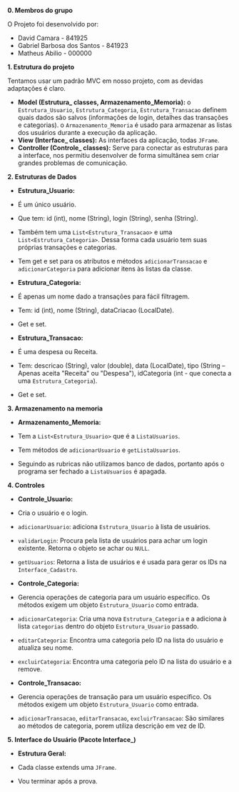 **0. Membros do grupo**

O Projeto foi desenvolvido por:

- David Camara - 841925
- Gabriel Barbosa dos Santos - 841923
- Matheus Abilio - 000000

**1. Estrutura do projeto**

Tentamos usar um padrão MVC em nosso projeto, com as devidas adaptações é claro.

-	**Model (Estrutura\_ classes, Armazenamento\_Memoria):**
	o	`Estrutura_Usuario`, `Estrutura_Categoria`, `Estrutura_Transacao` definem quais dados são salvos (informações de login, detalhes das transações e categorias).
	o	`Armazenamento_Memoria` é usado para armazenar as listas dos usuários durante a execução da aplicação.
-	**View (Interface\_ classes):** As interfaces da aplicação, todas `JFrame`.
-	**Controller (Controle\_ classes):** Serve para conectar as estruturas para a interface, nos permitiu desenvolver de forma simultânea sem criar grandes problemas de comunicação.

**2. Estruturas de Dados**

-	**Estrutura_Usuario:**

-	É um único usuário.
-	Que tem: id (int), nome (String), login (String), senha (String).
-	Também tem uma `List<Estrutura_Transacao>` e uma `List<Estrutura_Categoria>`. Dessa forma cada usuário tem suas próprias transações e categorias.
-	Tem get e set para os atributos e métodos `adicionarTransacao` e `adicionarCategoria` para adicionar itens às listas da classe.
 
-	**Estrutura_Categoria:**

-	É apenas um nome dado a transações para fácil filtragem.
-	Tem: id (int), nome (String), dataCriacao (LocalDate).
-	Get e set.
 
-	**Estrutura_Transacao:**

-	É uma despesa ou Receita.
-	Tem: descricao (String), valor (double), data (LocalDate), tipo (String – Apenas aceita "Receita" ou "Despesa"), idCategoria (int - que conecta a uma `Estrutura_Categoria`).
-	Get e set.

**3. Armazenamento na memoria**

-	**Armazenamento_Memoria:**

-	Tem a `List<Estrutura_Usuario>` que é a `ListaUsuarios`.
-	Tem métodos de `adicionarUsuario` e `getListaUsuarios`.
-	Seguindo as rubricas não utilizamos banco de dados, portanto após o programa ser fechado a `ListaUsuarios` é apagada.

**4. Controles**

-	**Controle_Usuario:**

-	Cria o usuário e o login.
-	`adicionarUsuario`: adiciona `Estrutura_Usuario` à lista de usuários.
-	`validarLogin`: Procura pela lista de usuários para achar um login existente. Retorna o objeto se achar ou `NULL`.
-	`getUsuarios`: Retorna a lista de usuários e é usada para gerar os IDs na `Interface_Cadastro`.
-	**Controle_Categoria:**

-	Gerencia operações de categoria para um usuário específico. Os métodos exigem um objeto `Estrutura_Usuario` como entrada.
-	`adicionarCategoria`: Cria uma nova `Estrutura_Categoria` e a adiciona à lista `categorias` dentro do objeto `Estrutura_Usuario` passado.
-	`editarCategoria`: Encontra uma categoria pelo ID na lista do usuário e atualiza seu nome.
-	`excluirCategoria`: Encontra uma categoria pelo ID na lista do usuário e a remove.
-	**Controle_Transacao:**

-	Gerencia operações de transação para um usuário específico. Os métodos exigem um objeto `Estrutura_Usuario` como entrada.
- `adicionarTransacao`, `editarTransacao`, `excluirTransacao`: São similares ao métodos de categoria, porem utiliza descrição em vez de ID.

**5. Interface do Usuário (Pacote Interface_)**

-	**Estrutura Geral:**

- Cada classe extends uma `JFrame`.
-	Vou terminar após a prova.
